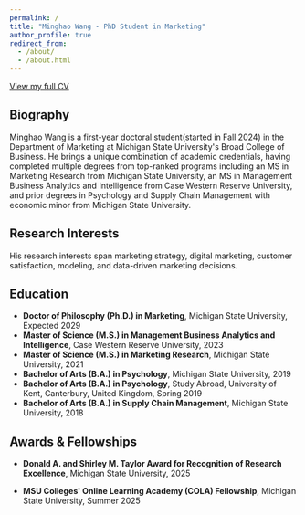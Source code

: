 ```yaml
---
permalink: /
title: "Minghao Wang - PhD Student in Marketing"
author_profile: true
redirect_from: 
  - /about/
  - /about.html
---
```

[View my full CV](/files/Minghao-Wang-PhD-CV.pdf)

## Biography
Minghao Wang is a first-year doctoral student(started in Fall 2024) in the Department of Marketing at Michigan State University's Broad College of Business. 
He brings a unique combination of academic credentials, having completed multiple degrees from top-ranked programs including an MS in Marketing Research from Michigan State University, an MS in Management Business Analytics and Intelligence from Case Western Reserve University, and prior degrees in Psychology and Supply Chain Management with economic minor from Michigan State University. 

## Research Interests
His research interests span marketing strategy, digital marketing, customer satisfaction, modeling, and data-driven marketing decisions.

## Education
* **Doctor of Philosophy (Ph.D.) in Marketing**, Michigan State University, Expected 2029
* **Master of Science (M.S.) in Management Business Analytics and Intelligence**, Case Western Reserve University, 2023
* **Master of Science (M.S.) in Marketing Research**, Michigan State University, 2021
* **Bachelor of Arts (B.A.) in Psychology**, Michigan State University, 2019
* **Bachelor of Arts (B.A.) in Psychology**, Study Abroad, University of Kent, Canterbury, United Kingdom, Spring 2019
* **Bachelor of Arts (B.A.) in Supply Chain Management**, Michigan State University, 2018

## Awards & Fellowships
* **Donald A. and Shirley M. Taylor Award for Recognition of Research Excellence**, Michigan State University, 2025

* **MSU Colleges' Online Learning Academy (COLA) Fellowship**, Michigan State University, Summer 2025